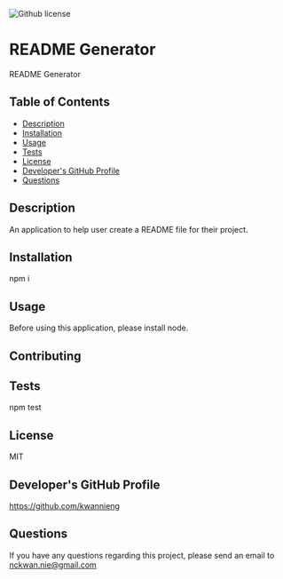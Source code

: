 ![Github license](https://img.shields.io/badge/license-MIT-blue.svg)
  # README Generator
  README Generator
  
## Table of Contents 
  - [Description](#description)
  - [Installation](#installation)
  - [Usage](#usage)
  - [Tests](#tests)
  - [License](#license)
  - [Developer's GitHub Profile](#developer's-GitHub-Profile)
  - [Questions](#questions)
      
  ## Description
  An application to help user create a README file for their project.    
      
  ## Installation
  npm i
      
  ## Usage
  Before using this application, please install node.
  
  ## Contributing
  
  
  ## Tests
  npm test
  
  ## License
  MIT
  
  ## Developer's GitHub Profile
  https://github.com/kwannieng
      
  ## Questions
  If you have any questions regarding this project, please send an email to nckwan.nie@gmail.com